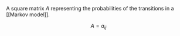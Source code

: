 A square matrix $A$ representing the probabilities of the transitions in a [[Markov model]].


$$A = {a_{ij}}$$